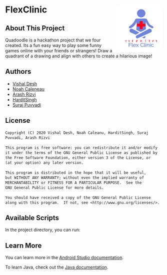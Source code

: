 # FlexClinic <img align="right" alt="FlexClinic" src="./unknown.png" width="150px" height="150px" style="border-radius: 25px;">


## About This Project
Quadoodle is a hackathon project that we four created. Its a fun easy 
way to play some funny games online with your friends or strangers!
Draw a quadrant of a drawing and align with others to create a 
hilarious image!

## Authors
 - [Vishal Desh](https://github.com/VDeshh)
 - [Noah Caleneau](https://github.com/caleanunoah)
 - [Arash Rizvi](https://github.com/rizvi95/)
 - [HarditSingh](https://github.com/HSHarditSingh)
 - [Suraj Puvvadi](https://github.com/)


## License

```
Copyright (C) 2020 Vishal Desh, Noah Caleanu, HarditSingh, Suraj Puvvadi, Arash Rizvi

This program is free software: you can redistribute it and/or modify
it under the terms of the GNU General Public License as published by
the Free Software Foundation, either version 3 of the License, or
(at your option) any later version.

This program is distributed in the hope that it will be useful,
but WITHOUT ANY WARRANTY; without even the implied warranty of
MERCHANTABILITY or FITNESS FOR A PARTICULAR PURPOSE.  See the
GNU General Public License for more details.

You should have received a copy of the GNU General Public License
along with this program.  If not, see <http://www.gnu.org/licenses/>.
```

## Available Scripts

In the project directory, you can run:

## Learn More

You can learn more in the [Android Studio documentation](https://developer.android.com/distribute/best-practices/develop/index.html?gclid=Cj0KCQjwirz3BRD_ARIsAImf7LOB1IG9HhEE2wNpg-I6oHEKPGXEDOC9_SKUltyw4SR4qsYjci9j3wMaAtU7EALw_wcB).

To learn Java, check out the [Java documentation](https://docs.oracle.com/en/java/).
